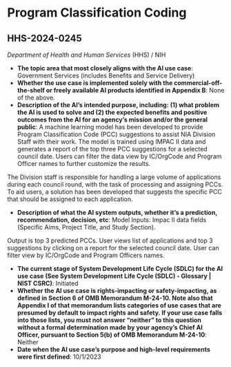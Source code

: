 # Program Classification Coding
## HHS-2024-0245
_Department of Health and Human Services_ (HHS) / NIH


+ **The topic area that most closely aligns with the AI use case**: Government Services (includes Benefits and Service Delivery)
+ **Whether the use case is implemented solely with the commercial-off-the-shelf or freely available AI products identified in Appendix B**: None of the above.
+ **Description of the AI’s intended purpose, including: (1) what problem the AI is used to solve and (2) the expected benefits and positive outcomes from the AI for an agency’s mission and/or the general public**: A machine learning model has been developed to provide Program Classification Code (PCC) suggestions to assist NIA Division Staff with their work. The model is trained using IMPAC II data and generates a report of the top three PCC suggestions for a selected council date. Users can filter the data view by IC/OrgCode and Program Officer names to further customize the results.

The Division staff is responsible for handling a large volume of applications during each council round, with the task of processing and assigning PCCs. To aid users, a solution has been developed that suggests the specific PCC that should be assigned to each application.
+ **Description of what the AI system outputs, whether it’s a prediction, recommendation, decision, etc**: Model Inputs: Impac II data fields (Specific Aims, Project Title, and Study Section).

Output is top 3 predicted PCCs. User views list of applications and top 3 suggestions by clicking on a report for the selected council date. User can filter view by IC/OrgCode and Program Officers names.
+ **The current stage of System Development Life Cycle (SDLC) for the AI use case (See System Development Life Cycle (SDLC) - Glossary | NIST CSRC)**: Initiated
+ **Whether the AI use case is rights-impacting or safety-impacting, as defined in Section 6 of OMB Memorandum M-24-10. Note also that Appendix I of that memorandum lists categories of use cases that are presumed by default to impact rights and safety. If your use case falls into those lists, you must not answer “neither” to this question without a formal determination made by your agency’s Chief AI Officer, pursuant to Section 5(b) of OMB Memorandum M-24-10**: Neither
+ **Date when the AI use case’s purpose and high-level requirements were first defined**: 10/1/2023